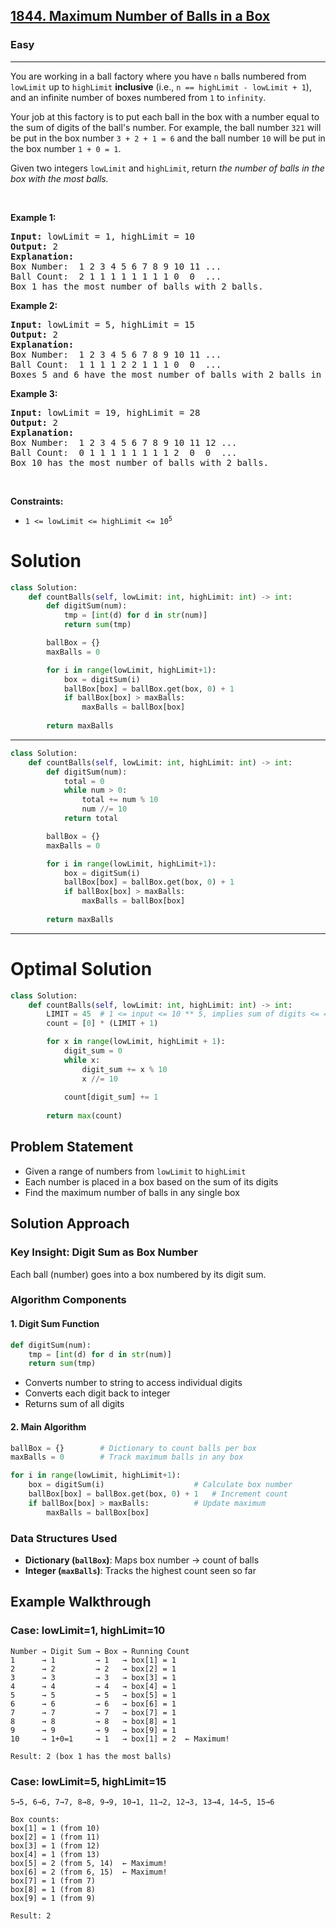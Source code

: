 <h2><a href="https://leetcode.com/problems/maximum-number-of-balls-in-a-box">1844. Maximum Number of Balls in a Box</a></h2><h3>Easy</h3><hr><p>You are working in a ball factory where you have <code>n</code> balls numbered from <code>lowLimit</code> up to <code>highLimit</code> <strong>inclusive</strong> (i.e., <code>n == highLimit - lowLimit + 1</code>), and an infinite number of boxes numbered from <code>1</code> to <code>infinity</code>.</p>

<p>Your job at this factory is to put each ball in the box with a number equal to the sum of digits of the ball&#39;s number. For example, the ball number <code>321</code> will be put in the box number <code>3 + 2 + 1 = 6</code> and the ball number <code>10</code> will be put in the box number <code>1 + 0 = 1</code>.</p>

<p>Given two integers <code>lowLimit</code> and <code>highLimit</code>, return<em> the number of balls in the box with the most balls.</em></p>

<p>&nbsp;</p>
<p><strong class="example">Example 1:</strong></p>

<pre>
<strong>Input:</strong> lowLimit = 1, highLimit = 10
<strong>Output:</strong> 2
<strong>Explanation:</strong>
Box Number:  1 2 3 4 5 6 7 8 9 10 11 ...
Ball Count:  2 1 1 1 1 1 1 1 1 0  0  ...
Box 1 has the most number of balls with 2 balls.</pre>

<p><strong class="example">Example 2:</strong></p>

<pre>
<strong>Input:</strong> lowLimit = 5, highLimit = 15
<strong>Output:</strong> 2
<strong>Explanation:</strong>
Box Number:  1 2 3 4 5 6 7 8 9 10 11 ...
Ball Count:  1 1 1 1 2 2 1 1 1 0  0  ...
Boxes 5 and 6 have the most number of balls with 2 balls in each.
</pre>

<p><strong class="example">Example 3:</strong></p>

<pre>
<strong>Input:</strong> lowLimit = 19, highLimit = 28
<strong>Output:</strong> 2
<strong>Explanation:</strong>
Box Number:  1 2 3 4 5 6 7 8 9 10 11 12 ...
Ball Count:  0 1 1 1 1 1 1 1 1 2  0  0  ...
Box 10 has the most number of balls with 2 balls.
</pre>

<p>&nbsp;</p>
<p><strong>Constraints:</strong></p>

<ul>
	<li><code>1 &lt;= lowLimit &lt;= highLimit &lt;= 10<sup>5</sup></code></li>
</ul>

# Solution 
```python
class Solution:
    def countBalls(self, lowLimit: int, highLimit: int) -> int:
        def digitSum(num):
            tmp = [int(d) for d in str(num)]
            return sum(tmp)

        ballBox = {}
        maxBalls = 0

        for i in range(lowLimit, highLimit+1):
            box = digitSum(i)
            ballBox[box] = ballBox.get(box, 0) + 1
            if ballBox[box] > maxBalls:
                maxBalls = ballBox[box]
        
        return maxBalls
```
---
```python
class Solution:
    def countBalls(self, lowLimit: int, highLimit: int) -> int:
        def digitSum(num):
            total = 0
            while num > 0:
                total += num % 10
                num //= 10
            return total

        ballBox = {}
        maxBalls = 0

        for i in range(lowLimit, highLimit+1):
            box = digitSum(i)
            ballBox[box] = ballBox.get(box, 0) + 1
            if ballBox[box] > maxBalls:
                maxBalls = ballBox[box]
        
        return maxBalls
```
---
# Optimal Solution
```python
class Solution:
    def countBalls(self, lowLimit: int, highLimit: int) -> int:
        LIMIT = 45  # 1 <= input <= 10 ** 5, implies sum of digits <= 45
        count = [0] * (LIMIT + 1)

        for x in range(lowLimit, highLimit + 1):
            digit_sum = 0
            while x:
                digit_sum += x % 10
                x //= 10
            
            count[digit_sum] += 1
        
        return max(count)
```

## Problem Statement
- Given a range of numbers from `lowLimit` to `highLimit`
- Each number is placed in a box based on the sum of its digits
- Find the maximum number of balls in any single box

## Solution Approach

### Key Insight: Digit Sum as Box Number
Each ball (number) goes into a box numbered by its digit sum.

### Algorithm Components

#### 1. Digit Sum Function
```python
def digitSum(num):
    tmp = [int(d) for d in str(num)]
    return sum(tmp)
```
- Converts number to string to access individual digits
- Converts each digit back to integer
- Returns sum of all digits

#### 2. Main Algorithm
```python
ballBox = {}        # Dictionary to count balls per box
maxBalls = 0        # Track maximum balls in any box

for i in range(lowLimit, highLimit+1):
    box = digitSum(i)                    # Calculate box number
    ballBox[box] = ballBox.get(box, 0) + 1   # Increment count
    if ballBox[box] > maxBalls:          # Update maximum
        maxBalls = ballBox[box]
```

### Data Structures Used
- **Dictionary (`ballBox`)**: Maps box number → count of balls
- **Integer (`maxBalls`)**: Tracks the highest count seen so far

## Example Walkthrough

### Case: lowLimit=1, highLimit=10
```
Number → Digit Sum → Box → Running Count
1      → 1         → 1   → box[1] = 1
2      → 2         → 2   → box[2] = 1
3      → 3         → 3   → box[3] = 1
4      → 4         → 4   → box[4] = 1
5      → 5         → 5   → box[5] = 1
6      → 6         → 6   → box[6] = 1
7      → 7         → 7   → box[7] = 1
8      → 8         → 8   → box[8] = 1
9      → 9         → 9   → box[9] = 1
10     → 1+0=1     → 1   → box[1] = 2  ← Maximum!

Result: 2 (box 1 has the most balls)
```

### Case: lowLimit=5, highLimit=15
```
5→5, 6→6, 7→7, 8→8, 9→9, 10→1, 11→2, 12→3, 13→4, 14→5, 15→6

Box counts:
box[1] = 1 (from 10)
box[2] = 1 (from 11)  
box[3] = 1 (from 12)
box[4] = 1 (from 13)
box[5] = 2 (from 5, 14)  ← Maximum!
box[6] = 2 (from 6, 15)  ← Maximum!
box[7] = 1 (from 7)
box[8] = 1 (from 8)
box[9] = 1 (from 9)

Result: 2
```

